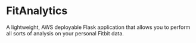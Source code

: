 # FitAnalytics
A lightweight, AWS deployable Flask application that allows you to perform all sorts of analysis on your personal Fitbit data.
